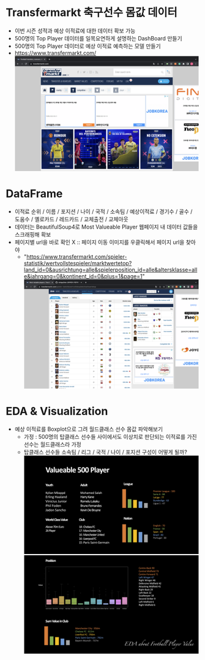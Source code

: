 # Transfermarkt 축구선수 몸값 데이터
- 이번 시즌 성적과 예상 이적료에 대한 데이터 확보 가능
- 500명의 Top Player 데이터를 일목요연하게 설명하는 DashBoard 만들기
- 500명의 Top Player 데이터로 예상 이적료 예측하는 모델 만들기
- https://www.transfermarkt.com/
![이미지](https://github.com/obilige/Side/blob/master/FP_value/image/1.png)

# DataFrame
- 이적료 순위 / 이름 / 포지션 / 나이 / 국적 / 소속팀 / 예상이적료 / 경기수 / 골수 / 도움수 / 옐로카드 / 레드카드 / 교체출전 / 교체아웃
- 데이터는 BeautifulSoup4로 Most Valueable Player 웹페이지 내 데이터 값들을 스크래핑해 확보
- 페이지별 url을 바로 확인 X :: 페이지 이동 이미지를 우클릭해서 페이지 url을 찾아야
    + "https://www.transfermarkt.com/spieler-statistik/wertvollstespieler/marktwertetop?land_id=0&ausrichtung=alle&spielerposition_id=alle&altersklasse=alle&jahrgang=0&kontinent_id=0&plus=1&page=1"
![이미지](https://github.com/obilige/Side/blob/master/FP_value/image/2.png)

# EDA & Visualization
- 예상 이적료를 Boxplot으로 그려 월드클래스 선수 몸값 파악해보기
    + 가정 : 500명의 탑클래스 선수들 사이에서도 이상치로 판단되는 이적료를 가진 선수는 월드클래스라 가정
    + 탑클래스 선수들 소속팀 / 리그 / 국적 / 나이 / 포지션 구성이 어떻게 될까?
![이미지](https://github.com/obilige/Side/blob/master/FP_value/image/3.jpg)
![이미지](https://github.com/obilige/Side/blob/master/FP_value/image/4.jpg)